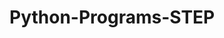 # Python-Programs-STEP
       
  
                
                        
                        
                                 
         
     
 
